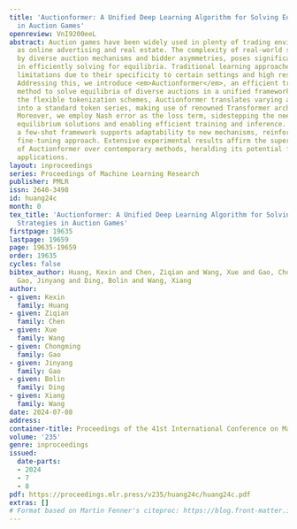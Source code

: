 ```yaml
---
title: 'Auctionformer: A Unified Deep Learning Algorithm for Solving Equilibrium Strategies
  in Auction Games'
openreview: VnI9200eeL
abstract: Auction games have been widely used in plenty of trading environments such
  as online advertising and real estate. The complexity of real-world scenarios, characterized
  by diverse auction mechanisms and bidder asymmetries, poses significant challenges
  in efficiently solving for equilibria. Traditional learning approaches often face
  limitations due to their specificity to certain settings and high resource demands.
  Addressing this, we introduce <em>Auctionformer</em>, an efficient transformer-based
  method to solve equilibria of diverse auctions in a unified framework. Leveraging
  the flexible tokenization schemes, Auctionformer translates varying auction games
  into a standard token series, making use of renowned Transformer architectures.
  Moreover, we employ Nash error as the loss term, sidestepping the need for underlying
  equilibrium solutions and enabling efficient training and inference. Furthermore,
  a few-shot framework supports adaptability to new mechanisms, reinforced by a self-supervised
  fine-tuning approach. Extensive experimental results affirm the superior performance
  of Auctionformer over contemporary methods, heralding its potential for broad real-world
  applications.
layout: inproceedings
series: Proceedings of Machine Learning Research
publisher: PMLR
issn: 2640-3498
id: huang24c
month: 0
tex_title: 'Auctionformer: A Unified Deep Learning Algorithm for Solving Equilibrium
  Strategies in Auction Games'
firstpage: 19635
lastpage: 19659
page: 19635-19659
order: 19635
cycles: false
bibtex_author: Huang, Kexin and Chen, Ziqian and Wang, Xue and Gao, Chongming and
  Gao, Jinyang and Ding, Bolin and Wang, Xiang
author:
- given: Kexin
  family: Huang
- given: Ziqian
  family: Chen
- given: Xue
  family: Wang
- given: Chongming
  family: Gao
- given: Jinyang
  family: Gao
- given: Bolin
  family: Ding
- given: Xiang
  family: Wang
date: 2024-07-08
address:
container-title: Proceedings of the 41st International Conference on Machine Learning
volume: '235'
genre: inproceedings
issued:
  date-parts:
  - 2024
  - 7
  - 8
pdf: https://proceedings.mlr.press/v235/huang24c/huang24c.pdf
extras: []
# Format based on Martin Fenner's citeproc: https://blog.front-matter.io/posts/citeproc-yaml-for-bibliographies/
---
```

